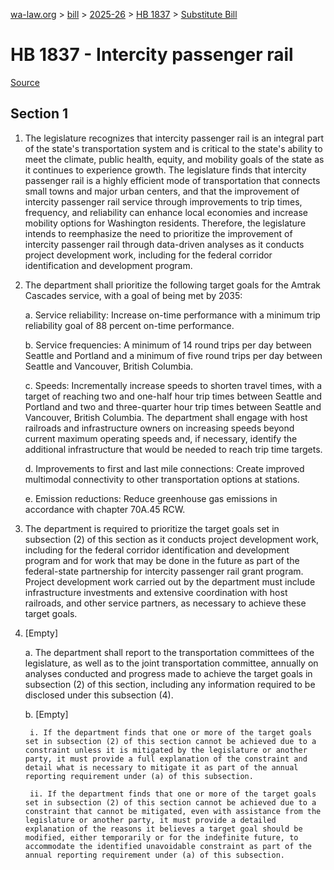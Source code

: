 [wa-law.org](/) > [bill](/bill/) > [2025-26](/bill/2025-26/) > [HB 1837](/bill/2025-26/hb/1837/) > [Substitute Bill](/bill/2025-26/hb/1837/S/)

# HB 1837 - Intercity passenger rail

[Source](http://lawfilesext.leg.wa.gov/biennium/2025-26/Pdf/Bills/House%20Bills/1837-S.pdf)

## Section 1
1. The legislature recognizes that intercity passenger rail is an integral part of the state's transportation system and is critical to the state's ability to meet the climate, public health, equity, and mobility goals of the state as it continues to experience growth. The legislature finds that intercity passenger rail is a highly efficient mode of transportation that connects small towns and major urban centers, and that the improvement of intercity passenger rail service through improvements to trip times, frequency, and reliability can enhance local economies and increase mobility options for Washington residents. Therefore, the legislature intends to reemphasize the need to prioritize the improvement of intercity passenger rail through data-driven analyses as it conducts project development work, including for the federal corridor identification and development program.

2. The department shall prioritize the following target goals for the Amtrak Cascades service, with a goal of being met by 2035:

    a. Service reliability: Increase on-time performance with a minimum trip reliability goal of 88 percent on-time performance.

    b. Service frequencies: A minimum of 14 round trips per day between Seattle and Portland and a minimum of five round trips per day between Seattle and Vancouver, British Columbia.

    c. Speeds: Incrementally increase speeds to shorten travel times, with a target of reaching two and one-half hour trip times between Seattle and Portland and two and three-quarter hour trip times between Seattle and Vancouver, British Columbia. The department shall engage with host railroads and infrastructure owners on increasing speeds beyond current maximum operating speeds and, if necessary, identify the additional infrastructure that would be needed to reach trip time targets.

    d. Improvements to first and last mile connections: Create improved multimodal connectivity to other transportation options at stations.

    e. Emission reductions: Reduce greenhouse gas emissions in accordance with chapter 70A.45 RCW.

3. The department is required to prioritize the target goals set in subsection (2) of this section as it conducts project development work, including for the federal corridor identification and development program and for work that may be done in the future as part of the federal-state partnership for intercity passenger rail grant program. Project development work carried out by the department must include infrastructure investments and extensive coordination with host railroads, and other service partners, as necessary to achieve these target goals.

4. [Empty]

    a. The department shall report to the transportation committees of the legislature, as well as to the joint transportation committee, annually on analyses conducted and progress made to achieve the target goals in subsection (2) of this section, including any information required to be disclosed under this subsection (4).

    b. [Empty]

        i. If the department finds that one or more of the target goals set in subsection (2) of this section cannot be achieved due to a constraint unless it is mitigated by the legislature or another party, it must provide a full explanation of the constraint and detail what is necessary to mitigate it as part of the annual reporting requirement under (a) of this subsection.

        ii. If the department finds that one or more of the target goals set in subsection (2) of this section cannot be achieved due to a constraint that cannot be mitigated, even with assistance from the legislature or another party, it must provide a detailed explanation of the reasons it believes a target goal should be modified, either temporarily or for the indefinite future, to accommodate the identified unavoidable constraint as part of the annual reporting requirement under (a) of this subsection.
